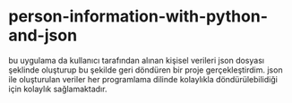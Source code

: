# person-information-with-python-and-json
 bu uygulama da kullanıcı tarafından alınan kişisel verileri
 json dosyası şeklinde oluşturup bu şekilde geri döndüren 
 bir proje gerçekleştirdim.
 json ile oluşturulan veriler her programlama dilinde kolaylıkla döndürülebilidiği için kolaylık sağlamaktadır.
